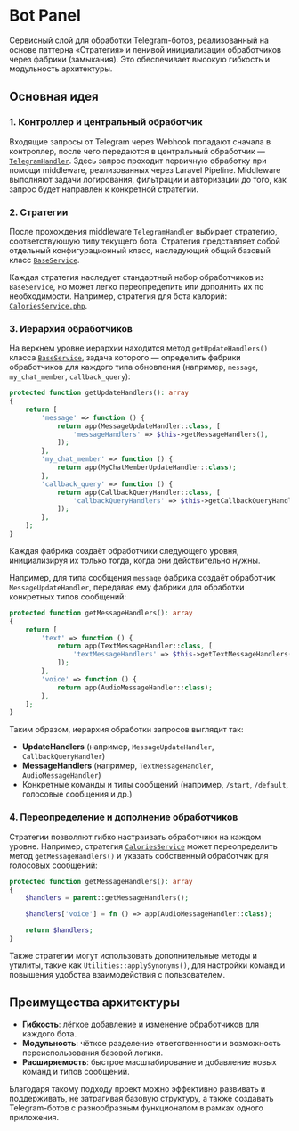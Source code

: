 # Bot Panel

Сервисный слой для обработки Telegram-ботов, реализованный на основе паттерна «Стратегия» и ленивой инициализации обработчиков через фабрики (замыкания). Это обеспечивает высокую гибкость и модульность архитектуры.

## Основная идея

### 1. Контроллер и центральный обработчик

Входящие запросы от Telegram через Webhook попадают сначала в контроллер, после чего передаются в центральный обработчик — [`TelegramHandler`](https://github.com/Maaaaxim/bot-panel/blob/main/app/Services/TelegramServices/TelegramHandler.php). Здесь запрос проходит первичную обработку при помощи middleware, реализованных через Laravel Pipeline. Middleware выполняют задачи логирования, фильтрации и авторизации до того, как запрос будет направлен к конкретной стратегии.

### 2. Стратегии

После прохождения middleware `TelegramHandler` выбирает стратегию, соответствующую типу текущего бота. Стратегия представляет собой отдельный конфигурационный класс, наследующий общий базовый класс [`BaseService`](https://github.com/Maaaaxim/bot-panel/blob/main/app/Services/TelegramServices/BaseService.php).

Каждая стратегия наследует стандартный набор обработчиков из `BaseService`, но может легко переопределить или дополнить их по необходимости. Например, стратегия для бота калорий: [`CaloriesService.php`](https://github.com/Maaaaxim/bot-panel/blob/main/app/Services/TelegramServices/CaloriesService.php).

### 3. Иерархия обработчиков

На верхнем уровне иерархии находится метод `getUpdateHandlers()` класса [`BaseService`](https://github.com/Maaaaxim/bot-panel/blob/main/app/Services/TelegramServices/BaseService.php), задача которого — определить фабрики обработчиков для каждого типа обновления (например, `message`, `my_chat_member`, `callback_query`):

```php
protected function getUpdateHandlers(): array
{
    return [
        'message' => function () {
            return app(MessageUpdateHandler::class, [
                'messageHandlers' => $this->getMessageHandlers(),
            ]);
        },
        'my_chat_member' => function () {
            return app(MyChatMemberUpdateHandler::class);
        },
        'callback_query' => function () {
            return app(CallbackQueryHandler::class, [
                'callbackQueryHandlers' => $this->getCallbackQueryHandlers(),
            ]);
        },
    ];
}
```

Каждая фабрика создаёт обработчики следующего уровня, инициализируя их только тогда, когда они действительно нужны.

Например, для типа сообщения `message` фабрика создаёт обработчик `MessageUpdateHandler`, передавая ему фабрики для обработки конкретных типов сообщений:

```php
protected function getMessageHandlers(): array
{
    return [
        'text' => function () {
            return app(TextMessageHandler::class, [
                'textMessageHandlers' => $this->getTextMessageHandlers(),
            ]);
        },
        'voice' => function () {
            return app(AudioMessageHandler::class);
        },
    ];
}
```

Таким образом, иерархия обработки запросов выглядит так:

* **UpdateHandlers** (например, `MessageUpdateHandler`, `CallbackQueryHandler`)
* **MessageHandlers** (например, `TextMessageHandler`, `AudioMessageHandler`)
* Конкретные команды и типы сообщений (например, `/start`, `/default`, голосовые сообщения и др.)

### 4. Переопределение и дополнение обработчиков

Стратегии позволяют гибко настраивать обработчики на каждом уровне. Например, стратегия [`CaloriesService`](https://github.com/Maaaaxim/bot-panel/blob/main/app/Services/TelegramServices/CaloriesService.php) может переопределить метод `getMessageHandlers()` и указать собственный обработчик для голосовых сообщений:

```php
protected function getMessageHandlers(): array
{
    $handlers = parent::getMessageHandlers();

    $handlers['voice'] = fn () => app(AudioMessageHandler::class);

    return $handlers;
}
```

Также стратегии могут использовать дополнительные методы и утилиты, такие как `Utilities::applySynonyms()`, для настройки команд и повышения удобства взаимодействия с пользователем.

## Преимущества архитектуры

* **Гибкость**: лёгкое добавление и изменение обработчиков для каждого бота.
* **Модульность**: чёткое разделение ответственности и возможность переиспользования базовой логики.
* **Расширяемость**: быстрое масштабирование и добавление новых команд и типов сообщений.

Благодаря такому подходу проект можно эффективно развивать и поддерживать, не затрагивая базовую структуру, а также создавать Telegram-ботов с разнообразным функционалом в рамках одного приложения.

